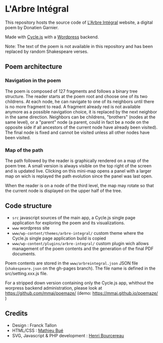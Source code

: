 # L'Arbre Intégral

This repository hosts the source code of [L'Arbre Intégral](http://arbre-integral.net) website, a digital poem by Donatien Garnier.

Made with [Cycle.js](http://cycle.js.org) with a [Wordpress](http://wordpress.org) backend.

Note: The text of the poem is not available in this repository and has been replaced by random Shakespeare verses.

## Poem architecture 

### Navigation in the poem

The poem is composed of 127 fragments and follows a binary tree structure. The reader starts at the poem root and choose one of its two childrens. At each node, he can navigate to one of its neighbors until there is no more fragment to read.
A fragment already red is not available anymore as a possible navigation choice, it is replaced by the next neighbor in the same direction.
Neighbors can be childrens, "brothers" (nodes at the same level), or a "parent" node (a parent, could in fact be a node on the opposite side if all ancestors of the current node have already been visited).
The final node is fixed and cannot be visited unless all other nodes have been visited.

### Map of the path

The path followed by the reader is graphically rendered on a map of the poem tree. A small version is always visible on the top right of the screen and is updated live. Clicking on this mini-map opens a panel with a larger map on wich is replayed the path evolution since the panel was last open.

When the reader is on a node of the third level, the map may rotate so that the current node is displayed on the upper half of the tree.

## Code structure

* `src` javascript sources of the main app, a Cycle.js single page application for exploring the poem and its visualizations.
* `www`  wordpress site 
* `www/wp-content/themes/arbre-integral/` custom theme where the Cycle.js single page application build is copied 
* `www/wp-content/plugins/arbre-integral/` custom plugin wich allows management of the poem contents and the generation of the final PDF documents. 

Poem contents are stored in the `www/arbreintegral.json` JSON file (`shakespeare.json` on the gh-pages branch). The file name is defined in the src/setting.xxx.js file.

For a stripped down version containing only the Cycle.js app, whithout the worpress backend administration, please look at  https://github.com/mmai/poemaze/ (demo: https://mmai.github.io/poemaze/ )

## Credits

* Design : Franck Tallon
* HTML/CSS : [Mathieu Bué](https://github.com/twikito)
* SVG, Javascript & PHP development : [Henri Bourcereau](https://github.com/mmai)

